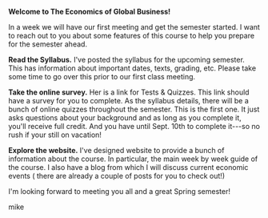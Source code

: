 **Welcome to The Economics of Global Business!**

In a week we will have our first meeting and get the semester started. I want to reach out to you about some features of this course to help you prepare for the semester ahead.

**Read the Syllabus.** I've posted the syllabus for the upcoming semester. This has information about important dates, texts, grading, etc. Please take some time to go over this prior to our first class meeting.

**Take the online survey.** Her is a link for Tests & Quizzes. This link should have a survey for you to complete. As the syllabus details, there will be a bunch of online quizzes throughout the semester. This is the first one. It just asks questions about your background and as long as you complete it, you'll receive full credit. And you have until Sept. 10th to complete it---so no rush if your still on vacation!

**Explore the website.** I've designed website to provide a bunch of information about the course. In particular, the main week by week guide of the course. I also have a blog from which I will discuss current economic events ( there are already a couple of posts for you to check out!)

I'm looking forward to meeting you all and a great Spring semester!

mike
